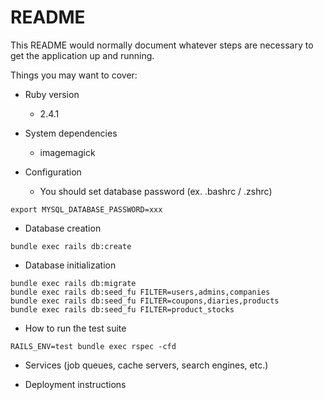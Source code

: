 # README

This README would normally document whatever steps are necessary to get the
application up and running.

Things you may want to cover:

* Ruby version

  * 2.4.1

* System dependencies

  * imagemagick

* Configuration

  * You should set database password (ex. .bashrc / .zshrc)

```
export MYSQL_DATABASE_PASSWORD=xxx
```

* Database creation

```
bundle exec rails db:create
```

* Database initialization

```
bundle exec rails db:migrate
bundle exec rails db:seed_fu FILTER=users,admins,companies
bundle exec rails db:seed_fu FILTER=coupons,diaries,products
bundle exec rails db:seed_fu FILTER=product_stocks
```

* How to run the test suite

```
RAILS_ENV=test bundle exec rspec -cfd
```

* Services (job queues, cache servers, search engines, etc.)

* Deployment instructions

